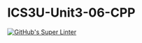 # ICS3U-Unit3-06-CPP

[![GitHub's Super Linter](https://github.com/trent-hodgins-01/ICS3U-Unit3-06-CPP/workflows/GitHub's%20Super%20Linter/badge.svg)](https://github.com/trent-hodgins-01/ICS3U-Unit3-06-CPP/actions)
